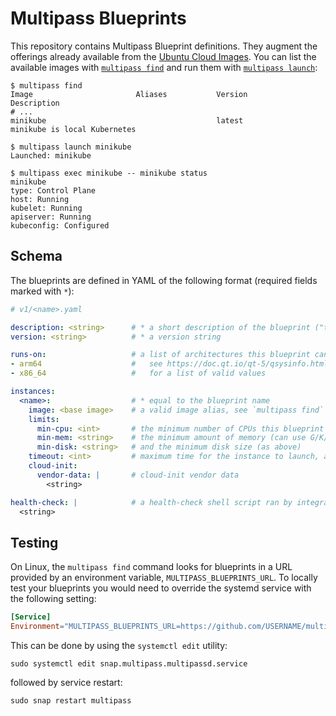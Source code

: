 # Multipass Blueprints
This repository contains Multipass Blueprint definitions. They augment the offerings already available from the
[Ubuntu Cloud Images](http://cloud-images.ubuntu.com/). You can list the available images with
[`multipass find`](https://multipass.run/docs/find-command) and run them with [`multipass launch`](https://multipass.run/docs/launch-command):

```plain
$ multipass find
Image                       Aliases           Version          Description
# ...
minikube                                      latest           minikube is local Kubernetes

$ multipass launch minikube
Launched: minikube

$ multipass exec minikube -- minikube status
minikube
type: Control Plane
host: Running
kubelet: Running
apiserver: Running
kubeconfig: Configured
```

## Schema
The blueprints are defined in YAML of the following format (required fields marked with `*`):
```yaml
# v1/<name>.yaml

description: <string>      # * a short description of the blueprint ("tagline")
version: <string>          # * a version string

runs-on:                   # a list of architectures this blueprint can run on
- arm64                    #   see https://doc.qt.io/qt-5/qsysinfo.html#currentCpuArchitecture
- x86_64                   #   for a list of valid values

instances:
  <name>:                  # * equal to the blueprint name
    image: <base image>    # a valid image alias, see `multipass find` for available values
    limits:
      min-cpu: <int>       # the minimum number of CPUs this blueprint can work with
      min-mem: <string>    # the minimum amount of memory (can use G/K/M/B suffixes)
      min-disk: <string>   # and the minimum disk size (as above)
    timeout: <int>         # maximum time for the instance to launch, and separately for cloud-init to complete
    cloud-init:
      vendor-data: |       # cloud-init vendor data
        <string>

health-check: |            # a health-check shell script ran by integration tests
  <string>
```

## Testing
On Linux, the `multipass find` command looks for blueprints in a URL provided by an
environment variable, `MULTIPASS_BLUEPRINTS_URL`. To locally test your blueprints
you would need to override the systemd service with the following setting:

```conf
[Service]
Environment="MULTIPASS_BLUEPRINTS_URL=https://github.com/USERNAME/multipass-blueprints/archive/refs/heads/BRANCH_NAME.zip"
```

This can be done by using the `systemctl edit` utility:

```shell
sudo systemctl edit snap.multipass.multipassd.service
```

followed by service restart:

```shell
sudo snap restart multipass
```
